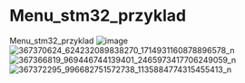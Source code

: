 # Menu_stm32_przyklad
Menu_stm32_przyklad
![image](https://github.com/Wneq1/Menu_stm32_przyklad/assets/127328405/506783a6-491d-4b2d-8070-a028c9a4ad7b)
![367370624_624232089838270_1714931160878896578_n](https://github.com/Wneq1/Menu_stm32_przyklad/assets/127328405/8a520d77-ae06-41a0-b7cb-ae59549cd4da)
![367366819_969446744139401_2465973417706249059_n](https://github.com/Wneq1/Menu_stm32_przyklad/assets/127328405/8a31da29-2fff-4901-a031-38845198cf9c)
![367372295_996682751572738_1135884774315455413_n](https://github.com/Wneq1/Menu_stm32_przyklad/assets/127328405/49a90acf-b6e7-4d02-b254-51066946300f)
